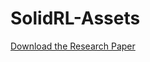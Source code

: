 # SolidRL-Assets
[Download the Research Paper](https://github.com/aadip1/SolidRL-Assets/blob/main/Research_Paper%20(2).pdf)

